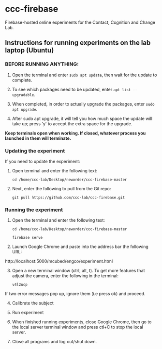 # ccc-firebase
Firebase-hosted online experiments for the Contact, Cognition and Change Lab.

## Instructions for running experiments on the lab laptop (Ubuntu)

### BEFORE RUNNING ANYTHING:

1. Open the terminal and enter `sudo apt update`, then wait for the update to complete.

2. To see which packages need to be updated, enter `apt list --upgradable`.

3. When completed, in order to actually upgrade the packages, enter `sudo apt upgrade`.

4. After sudo apt upgrade, it will tell you how much space the update will take up; press 'y' to accept the extra space for the upgrade.

**Keep terminals open when working. If closed, whatever process you launched in them will terminate.**

### Updating the experiment

If you need to update the experiment:

1. Open terminal and enter the following text:

     `cd /home/ccc-lab/Desktop/neworder/ccc-firebase-master`

2. Next, enter the following to pull from the Git repo:

     `git pull https://github.com/ccc-lab/ccc-firebase.git`

### Running the experiment

1. Open the terminal and enter the following text:

     `cd /home/ccc-lab/Desktop/neworder/ccc-firebase-master`

     `firebase serve`

2. Launch Google Chrome and paste into the address bar the following URL:

  http://localhost:5000/mcubed/engco/experiment.html

3. Open a new terminal window (ctrl, alt, t). To get more features that adjust the camera, enter the following in the terminal:

     `v4l2ucp`

If two error messages pop up, ignore them (i.e press ok) and proceed.

4. Calibrate the subject

5. Run experiment

6. When finished running experiments, close Google Chrome, then go to the local server terminal window and press ctl+C to stop the local server.

7. Close all programs and log out/shut down.
